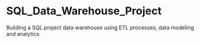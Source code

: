 # SQL_Data_Warehouse_Project
Building a SQL project data warehouse using ETL processes, data modeling and analytics.
